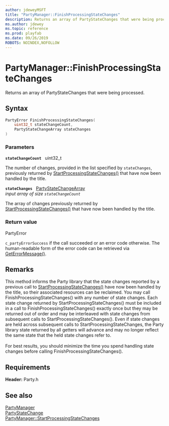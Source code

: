```yaml
---
author: jdeweyMSFT
title: "PartyManager::FinishProcessingStateChanges"
description: Returns an array of PartyStateChanges that were being processed.
ms.author: jdewey
ms.topic: reference
ms.prod: playfab
ms.date: 09/26/2019
ROBOTS: NOINDEX,NOFOLLOW
---
```


# PartyManager::FinishProcessingStateChanges  

Returns an array of PartyStateChanges that were being processed.  

## Syntax  
  
```cpp
PartyError FinishProcessingStateChanges(  
    uint32_t stateChangeCount,  
    PartyStateChangeArray stateChanges  
)  
```  
  
### Parameters  
  
**`stateChangeCount`** &nbsp; uint32_t  
  
The number of changes, provided in the list specified by `stateChanges`, previously returned by [StartProcessingStateChanges()](partymanager_startprocessingstatechanges.md) that have now been handled by the title.  
  
**`stateChanges`** &nbsp; [PartyStateChangeArray](../../../typedefs.md)  
*input array of size `stateChangeCount`*  
  
The array of changes previously returned by [StartProcessingStateChanges()](partymanager_startprocessingstatechanges.md) that have now been handled by the title.  
  
  
### Return value  
PartyError
  
```c_partyErrorSuccess``` if the call succeeded or an error code otherwise. The human-readable form of the error code can be retrieved via [GetErrorMessage()](partymanager_geterrormessage.md).
  
## Remarks  
  
This method informs the Party library that the state changes reported by a previous call to [StartProcessingStateChanges()](partymanager_startprocessingstatechanges.md) have now been handled by the title, so their associated resources can be reclaimed. You may call FinishProcessingStateChanges() with any number of state changes. Each state change returned by StartProcessingStateChanges() must be included in a call to FinishProcessingStateChanges() exactly once but they may be returned out of order and may be interleaved with state changes from subsequent calls to StartProcessingStateChanges(). Even if state changes are held across subsequent calls to StartProcessingStateChanges, the Party library state returned by all getters will advance and may no longer reflect the same state that the held state changes refer to. <br /><br /> For best results, you should minimize the time you spend handling state changes before calling FinishProcessingStateChanges().
  
## Requirements  
  
**Header:** Party.h
  
## See also  
[PartyManager](../partymanager.md)  
[PartyStateChange](../../../structs/partystatechange.md)  
[PartyManager::StartProcessingStateChanges](partymanager_startprocessingstatechanges.md)
  
  
